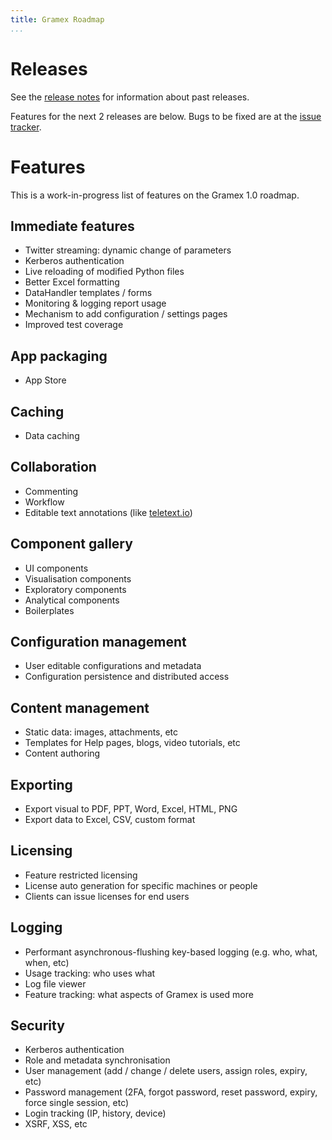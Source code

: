 ```yaml
---
title: Gramex Roadmap
...
```


# Releases

See the [release notes](https://learn.gramener.com/gramex/history.html) for
information about past releases.

Features for the next 2 releases are below. Bugs to be fixed are at the
[issue tracker](http://github.com/gramener/gramex/issues).


# Features

This is a work-in-progress list of features on the Gramex 1.0 roadmap.

## Immediate features

- Twitter streaming: dynamic change of parameters
- Kerberos authentication
- Live reloading of modified Python files
- Better Excel formatting
- DataHandler templates / forms
- Monitoring & logging report usage
- Mechanism to add configuration / settings pages
- Improved test coverage

## App packaging

- App Store

## Caching

- Data caching

## Collaboration

- Commenting
- Workflow
- Editable text annotations (like [teletext.io](https://teletext.io/help/get-started))

## Component gallery

- UI components
- Visualisation components
- Exploratory components
- Analytical components
- Boilerplates

## Configuration management

- User editable configurations and metadata
- Configuration persistence and distributed access

## Content management

- Static data: images, attachments, etc
- Templates for Help pages, blogs, video tutorials, etc
- Content authoring

## Exporting

- Export visual to PDF, PPT, Word, Excel, HTML, PNG
- Export data to Excel, CSV, custom format

## Licensing

- Feature restricted licensing
- License auto generation for specific machines or people
- Clients can issue licenses for end users

## Logging

- Performant asynchronous-flushing key-based logging (e.g. who, what, when, etc)
- Usage tracking: who uses what
- Log file viewer
- Feature tracking: what aspects of Gramex is used more

## Security

- Kerberos authentication
- Role and metadata synchronisation
- User management (add / change / delete users, assign roles, expiry, etc)
- Password management (2FA, forgot password, reset password, expiry, force single session, etc)
- Login tracking (IP, history, device)
- XSRF, XSS, etc
